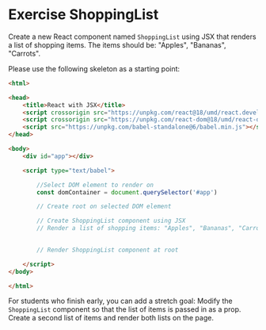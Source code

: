 # Exercise ShoppingList
Create a new React component named `ShoppingList` using JSX that renders a list of shopping items. The items should be: "Apples", "Bananas", "Carrots".

Please use the following skeleton as a starting point:

```html
<html>

<head>
    <title>React with JSX</title>
    <script crossorigin src="https://unpkg.com/react@18/umd/react.development.js"></script>
    <script crossorigin src="https://unpkg.com/react-dom@18/umd/react-dom.development.js"></script>
    <script src="https://unpkg.com/babel-standalone@6/babel.min.js"></script>
</head>

<body>
    <div id="app"></div>

    <script type="text/babel">

        //Select DOM element to render on
        const domContainer = document.querySelector('#app')

        // Create root on selected DOM element

        // Create ShoppingList component using JSX
        // Render a list of shopping items: "Apples", "Bananas", "Carrots"
        

        // Render ShoppingList component at root

    </script>
</body>

</html>
```

For students who finish early, you can add a stretch goal: Modify the `ShoppingList` component so that the list of items is passed in as a prop. Create a second list of items and render both lists on the page.
